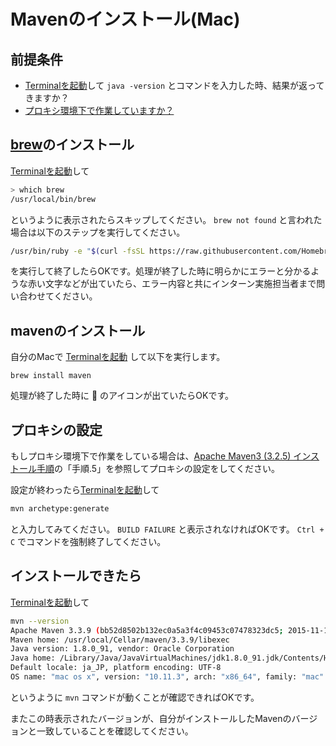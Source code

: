 # Mavenのインストール(Mac)

## 前提条件

* [Terminalを起動](tipsForMac.md#terminalの起動方法)して `java -version` とコマンドを入力した時、結果が返ってきますか？
* [プロキシ環境下で作業していますか？](preparationForMac.md#自分がプロキシ環境下にいるか知っておく)

## [brew](http://brew.sh/index_ja.html)のインストール

[Terminalを起動](tipsForMac.md#terminalの起動方法)して
```sh
> which brew
/usr/local/bin/brew
```
というように表示されたらスキップしてください。 `brew not found` と言われた場合は以下のステップを実行してください。
```sh
/usr/bin/ruby -e "$(curl -fsSL https://raw.githubusercontent.com/Homebrew/install/master/install)"
```
を実行して終了したらOKです。処理が終了した時に明らかにエラーと分かるような赤い文字などが出ていたら、エラー内容と共にインターン実施担当者まで問い合わせてください。

## mavenのインストール

自分のMacで [Terminalを起動](tipsForMac.md#terminalの起動方法) して以下を実行します。

```
brew install maven
```

処理が終了した時に :beer: のアイコンが出ていたらOKです。

## プロキシの設定

もしプロキシ環境下で作業をしている場合は、[Apache Maven3 (3.2.5) インストール手順](http://weblabo.oscasierra.net/install-maven-32-windows/)の「手順.5」を参照してプロキシの設定をしてください。

設定が終わったら[Terminalを起動](tipsForMac.md#terminalの起動方法)して
```sh
mvn archetype:generate
```
と入力してみてください。 `BUILD FAILURE` と表示されなければOKです。 `Ctrl + C` でコマンドを強制終了してください。

## インストールできたら

[Terminalを起動](tipsForMac.md#Terminalの起動方法)して
```sh
mvn --version
Apache Maven 3.3.9 (bb52d8502b132ec0a5a3f4c09453c07478323dc5; 2015-11-11T01:41:47+09:00)
Maven home: /usr/local/Cellar/maven/3.3.9/libexec
Java version: 1.8.0_91, vendor: Oracle Corporation
Java home: /Library/Java/JavaVirtualMachines/jdk1.8.0_91.jdk/Contents/Home/jre
Default locale: ja_JP, platform encoding: UTF-8
OS name: "mac os x", version: "10.11.3", arch: "x86_64", family: "mac"
```
というように `mvn` コマンドが動くことが確認できればOKです。

またこの時表示されたバージョンが、自分がインストールしたMavenのバージョンと一致していることを確認してください。

